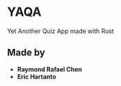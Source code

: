 # YAQA
Yet Another Quiz App made with Rust

## Made by <b>
- Raymond Rafael Chen
- Eric Hartanto</b>